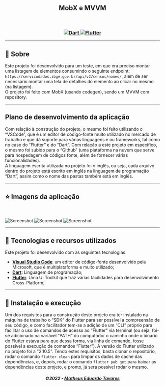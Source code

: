 <h2 align="center">
  MobX e MVVM
</h2>

<br/>

<h3 align="center">
  <a href="https://dart.dev/">
    <img alt="Dart" src="https://img.shields.io/badge/Dart-0175C2?style=for-the-badge&logo=dart&logoColor=white">
  </a>
  <a href="https://flutter.dev/">
    <img alt="Flutter" src="https://img.shields.io/badge/Flutter-02569B?style=for-the-badge&logo=flutter&logoColor=white">
  </a>
</h3>

---

## 📃 Sobre

Este projeto foi desenvolvido para um teste, em que era preciso montar uma listagem de elementos consumindo o seguinte endpoint: `https://servicodados.ibge.gov.br/api/v2/censos/nomes/`, além de ser necessário montar uma tela de detalhes do elemento ao clicar no mesmo (na listagem).
<br />
O projeto foi feito com MobX (usando codegen), sendo um MVVM com repository.

---

## Plano de desenvolvimento da aplicação

Com relação à construção do projeto, o mesmo foi feito utilizando o “VSCode”,
que é um editor de código-fonte muito utilizado no mercado de trabalho e que dá
suporte para várias linguagens e ou frameworks, tal como no caso do “Flutter” e do
“Dart”. Com relação a este projeto em específico, o mesmo foi subido para o “Github” (uma plataforma na nuvem que serve para hospedagem de códigos fonte, além de fornecer várias funcionalidades). <br />
A linguagem escrita utilizada no projeto foi o inglês, ou seja, cada arquivo dentro
do projeto está escrito em inglês na linguagem de programação “Dart”, assim como o nome das pastas também está em inglês.
<br />

--- 

## ⭐ Imagens da aplicação
<br />

![Screenshot](assets/images/listing.jpeg "Listagem de nomes do Censo") ![Screenshot](assets/images/specific.jpeg "Tela de detalhes de um nome do Censo") ![Screenshot](assets/images/splashScreen.jpeg "Tela inicial do aplicativo (Splash Screen)")

---

## 🚀 Tecnologias e recursos utilizados

Este projeto foi desenvolvido com as seguintes tecnologias:
- [**Visual Studio Code**](https://code.visualstudio.com/): um editor de código-fonte desenvolvido pela Microsoft, que é multiplataforma e muito utilizado;
- [**Dart**](https://dart.dev/): Linguagem de programação;
- [**Flutter**](https://flutter.dev/): Uma UI Toolkit que traz várias facilidades para desenvolvimento Cross-Platform;

---

## 🔧 Instalação e execução

Um dos requisitos para a construção deste projeto era ter instalado na máquina
de trabalho o “SDK” do Flutter para ser possível a compreensão de seu código, e
como facilitador tem-se a adição de um “CLI” próprio para facilitar o uso de comandos
de acesso ao “Flutter” via terminal (ou seja, foi-se adicionado na variável “PATH” do
computador o caminho onde o binário do Flutter estava para que dessa forma, via
linha de comando, fosse possível a execução de comandos “Flutter”). A versão do Flutter utilizado no projeto foi a "2.10.5". Tendo estes requisitos, basta clonar o repositório, rodar o comando `flutter clean` para limpar os dados de cache das dependências, e, depois, rodar o comando `flutter pub get` para baixar as dependências deste projeto, e pronto, já será possível rodar o mesmo.

<h5 align="center">
  &copy;2022 - <a href="https://github.com/matheusEduardoTavares">Matheus Eduardo Tavares</a>
</h5>